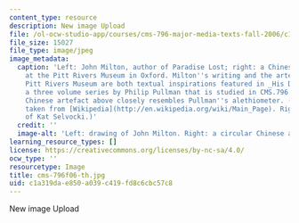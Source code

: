 ```yaml
---
content_type: resource
description: New image Upload
file: /ol-ocw-studio-app/courses/cms-796-major-media-texts-fall-2006/c1a319dae850a039c419fd8c6cbc57c8_cms-796f06-th.jpg
file_size: 15027
file_type: image/jpeg
image_metadata:
  caption: 'Left: John Milton, author of Paradise Lost; right: a Chinese artefact
    at the Pitt Rivers Museum in Oxford. Milton''s writing and the artefacts of the
    Pitt Rivers Museum are both textual inspirations featured in _His Dark Materials_,
    a three volume series by Philip Pullman that is studied in CMS.796. The circular
    Chinese artefact above closely resembles Pullman''s alethiometer. (Left image
    taken from [Wikipedia](http://en.wikipedia.org/wiki/Main_Page). Right image courtesy
    of Kat Selvocki.)'
  credit: ''
  image-alt: 'Left: drawing of John Milton. Right: a circular Chinese artefact.'
learning_resource_types: []
license: https://creativecommons.org/licenses/by-nc-sa/4.0/
ocw_type: ''
resourcetype: Image
title: cms-796f06-th.jpg
uid: c1a319da-e850-a039-c419-fd8c6cbc57c8
---
```

New image Upload